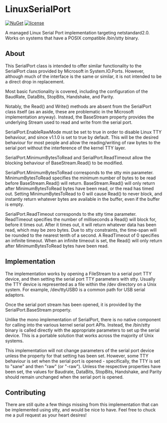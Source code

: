 # LinuxSerialPort

[![NuGet](https://img.shields.io/badge/nuget-1.1.1-green.svg)](https://www.nuget.org/packages/crozone.LinuxSerialPort/)
[![license](https://img.shields.io/github/license/mashape/apistatus.svg?maxAge=2592000)]()

A managed Linux Serial Port implementation targeting netstandard2.0.
Works on systems that have a POSIX compatible /bin/stty binary.

## About

This SerialPort class is intended to offer similar functionality to the SerialPort class provided by Microsoft in System.IO.Ports. However, although much of the interface is the same or similar, it is not intended to be a direct drop in replacement.

Most basic functionality is covered, including the configuration of the BaudRate, DataBits, StopBits, Handshake, and Parity.

Notably, the Read() and Write() methods are absent from the SerialPort class itself (as an aside, these are problematic in the Microsoft implementation anyway). Instead, the BaseStream property provides the underlying Stream used to read and write from the serial port.

SerialPort.EnableRawMode must be set to true in order to disable Linux TTY behaviour, and since v1.1.0 is set to true by default. This will be the desired behaviour for most people and allow the reading/writing of raw bytes to the serial port without the interference of the kernel TTY layer.

SerialPort.MinimumBytesToRead and SerialPort.ReadTimeout allow the blocking behaviour of BaseStream.Read() to be modified.

SerialPort.MinimumBytesToRead corresponds to the stty min parameter. MinimumBytesToRead specifies the minimum number of bytes to be read before BaseStream.Read() will return. BaseStream.Read() will only return after MinimumBytesToRead bytes have been read, or the read has timed out. Setting MinimumBytesToRead to 0 will cause Read() to never block, and instantly return whatever bytes are available in the buffer, even if the buffer is empty.

SerialPort.ReadTimeout corresponds to the stty time parameter. ReadTimeout specifies the number of milliseconds a Read() will block for, before it times out. After it times out, it will return whatever data has been read, which may be zero bytes. Due to stty constraints, the time-span will be rounded to the nearest tenth of a second. A ReadTimeout of 0 specifies an infinite timeout. When an infinite timeout is set, the Read() will only return after MinimumBytesToRead bytes have been read.

## Implementation

The implementation works by opening a FileStream to a serial port TTY device, and then setting the serial port TTY parameters with stty. Usually the TTY device is represented as a file within the /dev directory on a Unix system. For example, /dev/ttyUSB0 is a common path for USB serial adaptors.

Once the serial port stream has been opened, it is provided by the SerialPort.BaseStream property.

Unlike the mono implementation of SerialPort, there is no native component for calling into the various kernel serial port APIs. Instead, the /bin/stty binary is called directly with the appropriate parameters to set up the serial device. This is a portable solution that works across the majority of Unix systems.

This implementation will not change parameters of the serial port device unless the property for that setting has been set. However, some TTY behaviour is set when the serial port is opened - specifically, the TTY is set to "sane" and then "raw" (or "-raw"). Unless the respective properties have been set, the values for Baudrate, DataBits, StopBits, Handshake, and Parity should remain unchanged when the serial port is opened.

## Contributing

There are still quite a few things missing from this implementation that can be implemented using stty, and would be nice to have. Feel free to chuck me a pull request as your heart desires!
